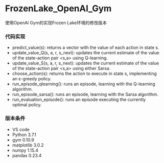 # FrozenLake_OpenAI_Gym
使用OpenAI Gym的实现Frozen Lake环境的修改版本

### 代码实现
+ predict_value(s): returns a vector with the value of each action in state s.
+ update_value_Q(s, a, r, s_next): updates the current estimate of the value of the
state-action pair <s,a> using Q-learning.
+ update_value_S(s, a, r, s_next): updates the current estimate of the value of the
state-action pair <s,a> using either Sarsa.
+ choose_action(s): returns the action to execute in state s, implementing an ε-greedy
policy.
+ run_episode_qlearning(): runs an episode, learning with the Q-learning algorithm.
+ run_episode_sarsa(): runs an episode, learning with the Sarsa algorithm.
+ run_evaluation_episode(): runs an episode executing the currently optimal policy.

### 版本条件
* VS code
* Python 3.7.1
* gym 0.10.9
* matplotlib 3.0.2
* numpy 1.15.4
* pandas 0.23.4
